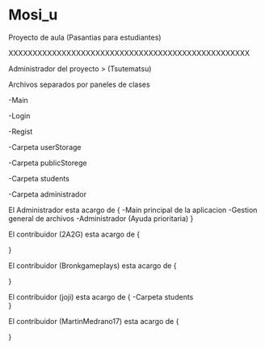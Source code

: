 # Mosi_u
Proyecto de aula (Pasantias para estudiantes)

XXXXXXXXXXXXXXXXXXXXXXXXXXXXXXXXXXXXXXXXXXXXXXXXXX

Administrador del proyecto > (Tsutematsu)

Archivos separados por paneles de clases

-Main

-Login

-Regist

-Carpeta userStorage

-Carpeta publicStorege

-Carpeta students

-Carpeta administrador

El Administrador esta acargo de {
  -Main principal de la aplicacion
  -Gestion general de archivos
  -Administrador (Ayuda prioritaria)
}

El contribuidor (2A2G) esta acargo de {
  
}

El contribuidor (Bronkgameplays) esta acargo de {
  
}

El contribuidor (joji) esta acargo de {
   -Carpeta students	
}

El contribuidor (MartinMedrano17) esta acargo de {
  
}
